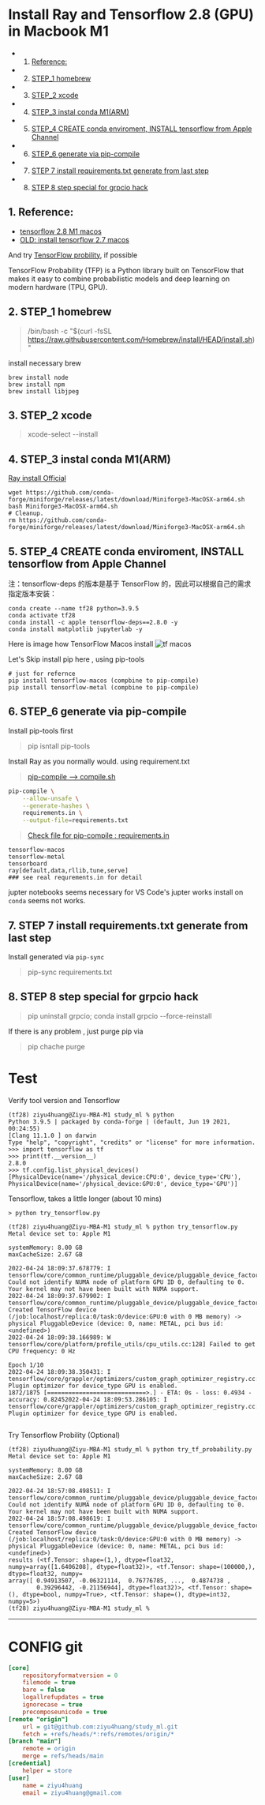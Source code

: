 # Install Ray and Tensorflow 2.8 (GPU) in Macbook M1

<!-- TOC -->
<!-- vscode-markdown-toc -->
* 1. [Reference:](#Reference:)
* 2. [STEP_1 homebrew](#STEP_1homebrew)
* 3. [STEP_2 xcode](#STEP_2xcode)
* 4. [STEP_3 instal conda M1(ARM)](#STEP_3instalcondaM1ARM)
* 5. [STEP_4 CREATE conda enviroment, INSTALL tensorflow from Apple Channel](#STEP_4CREATEcondaenviromentINSTALLtensorflowfromAppleChannel)
* 6. [STEP_6 generate via pip-compile](#STEP_6generateviapip-compile)
* 7. [STEP 7 install requirements.txt generate from last step](#STEP7installrequirements.txtgeneratefromlaststep)
* 8. [STEP 8 step special for grpcio hack](#STEP8stepspecialforgrpciohack)

<!-- vscode-markdown-toc-config
	numbering=true
	autoSave=true
	/vscode-markdown-toc-config -->
<!-- /vscode-markdown-toc -->
<!-- TOC -->



##  1. <a name='Reference:'></a>Reference: 
* [tensorflow 2.8 M1 macos](https://betterdatascience.com/install-tensorflow-2-7-on-macbook-pro-m1-pro/)
* [OLD: install tensorflow 2.7 macos](https://betterdatascience.com/install-tensorflow-2-7-on-macbook-pro-m1-pro/)

And try [TensorFlow probility](https://www.tensorflow.org/probability?hl=en), if possible

TensorFlow Probability (TFP) is a Python library built on TensorFlow that makes 
it easy to combine probabilistic models and deep learning on 
modern hardware (TPU, GPU). 

##  2. <a name='STEP_1homebrew'></a>STEP_1 homebrew

> /bin/bash -c "$(curl -fsSL https://raw.githubusercontent.com/Homebrew/install/HEAD/install.sh)"

install necessary brew
```
brew install node
brew install npm
brew install libjpeg
```


##  3. <a name='STEP_2xcode'></a>STEP_2 xcode

> xcode-select --install

##  4. <a name='STEP_3instalcondaM1ARM'></a>STEP_3 instal conda M1(ARM) 

[Ray install Official](https://docs.ray.io/en/latest/ray-overview/installation.html#m1-mac-apple-silicon-support)

```
wget https://github.com/conda-forge/miniforge/releases/latest/download/Miniforge3-MacOSX-arm64.sh
bash Miniforge3-MacOSX-arm64.sh
# Cleanup.
rm https://github.com/conda-forge/miniforge/releases/latest/download/Miniforge3-MacOSX-arm64.sh
```

##  5. <a name='STEP_4CREATEcondaenviromentINSTALLtensorflowfromAppleChannel'></a>STEP_4 CREATE conda enviroment, INSTALL tensorflow from Apple Channel 

注：tensorflow-deps 的版本是基于 TensorFlow 的，因此可以根据自己的需求指定版本安装：

```shell
conda create --name tf28 python=3.9.5
conda activate tf28
conda install -c apple tensorflow-deps==2.8.0 -y
conda install matplotlib jupyterlab -y

```

Here is image how TensorFlow Macos install
![tf macos](https://betterdatascience.com/content/images/size/w1000/2021/12/6-min.png)

Let's Skip install pip here , using pip-tools 
```shell
# just for refernce
pip install tensorflow-macos (compbine to pip-compile)
pip install tensorflow-metal (compbine to pip-compile)
```


##  6. <a name='STEP_6generateviapip-compile'></a>STEP_6 generate via pip-compile
Install pip-tools first
> pip isntall pip-tools

Install Ray as you normally would. using requirement.txt 
> [pip-compile --> compile.sh ](compile.sh)
```bash 
pip-compile \
    --allow-unsafe \
    --generate-hashes \
    requirements.in \
    --output-file=requirements.txt

```

> [Check file for pip-compile : requirements.in](requirements.in)
```in
tensorflow-macos
tensorflow-metal
tensorboard
ray[default,data,rllib,tune,serve]
### see real requrements.in for detail
```
jupter notebooks seems necessary for VS Code's jupter works 
install on `conda` seems not works.

##  7. <a name='STEP7installrequirements.txtgeneratefromlaststep'></a>STEP 7 install requirements.txt generate from last step

Install generated via `pip-sync`
> pip-sync requirements.txt

##  8. <a name='STEP8stepspecialforgrpciohack'></a>STEP 8 step special for grpcio hack
> pip uninstall grpcio; conda install grpcio  --force-reinstall

If there is any problem , just purge pip via 
> pip chache purge

# Test 

Verify tool version and Tensorflow

```shell
(tf28) ziyu4huang@Ziyu-MBA-M1 study_ml % python
Python 3.9.5 | packaged by conda-forge | (default, Jun 19 2021, 00:24:55) 
[Clang 11.1.0 ] on darwin
Type "help", "copyright", "credits" or "license" for more information.
>>> import tensorflow as tf
>>> print(tf.__version__)
2.8.0
>>> tf.config.list_physical_devices()
[PhysicalDevice(name='/physical_device:CPU:0', device_type='CPU'), PhysicalDevice(name='/physical_device:GPU:0', device_type='GPU')]

```

Tensorflow, takes a little longer (about 10 mins)

```
> python try_tensorflow.py

(tf28) ziyu4huang@Ziyu-MBA-M1 study_ml % python try_tensorflow.py 
Metal device set to: Apple M1

systemMemory: 8.00 GB
maxCacheSize: 2.67 GB

2022-04-24 18:09:37.678779: I tensorflow/core/common_runtime/pluggable_device/pluggable_device_factory.cc:305] Could not identify NUMA node of platform GPU ID 0, defaulting to 0. Your kernel may not have been built with NUMA support.
2022-04-24 18:09:37.679902: I tensorflow/core/common_runtime/pluggable_device/pluggable_device_factory.cc:271] Created TensorFlow device (/job:localhost/replica:0/task:0/device:GPU:0 with 0 MB memory) -> physical PluggableDevice (device: 0, name: METAL, pci bus id: <undefined>)
2022-04-24 18:09:38.166989: W tensorflow/core/platform/profile_utils/cpu_utils.cc:128] Failed to get CPU frequency: 0 Hz

Epoch 1/10
2022-04-24 18:09:38.350431: I tensorflow/core/grappler/optimizers/custom_graph_optimizer_registry.cc:113] Plugin optimizer for device_type GPU is enabled.
1872/1875 [============================>.] - ETA: 0s - loss: 0.4934 - accuracy: 0.82452022-04-24 18:09:53.286105: I tensorflow/core/grappler/optimizers/custom_graph_optimizer_registry.cc:113] Plugin optimizer for device_type GPU is enabled.


```

Try Tensorflow Probility (Optional)

```
(tf28) ziyu4huang@Ziyu-MBA-M1 study_ml % python try_tf_probability.py 
Metal device set to: Apple M1

systemMemory: 8.00 GB
maxCacheSize: 2.67 GB

2022-04-24 18:57:08.498511: I tensorflow/core/common_runtime/pluggable_device/pluggable_device_factory.cc:305] Could not identify NUMA node of platform GPU ID 0, defaulting to 0. Your kernel may not have been built with NUMA support.
2022-04-24 18:57:08.498619: I tensorflow/core/common_runtime/pluggable_device/pluggable_device_factory.cc:271] Created TensorFlow device (/job:localhost/replica:0/task:0/device:GPU:0 with 0 MB memory) -> physical PluggableDevice (device: 0, name: METAL, pci bus id: <undefined>)
results (<tf.Tensor: shape=(1,), dtype=float32, numpy=array([1.6406208], dtype=float32)>, <tf.Tensor: shape=(100000,), dtype=float32, numpy=
array([ 0.94913507, -0.06321114,  0.76776785, ...,  0.4874738 ,
        0.39296442, -0.21156944], dtype=float32)>, <tf.Tensor: shape=(), dtype=bool, numpy=True>, <tf.Tensor: shape=(), dtype=int32, numpy=5>)
(tf28) ziyu4huang@Ziyu-MBA-M1 study_ml % 

```


------

# CONFIG git 

```ini
[core]
	repositoryformatversion = 0
	filemode = true
	bare = false
	logallrefupdates = true
	ignorecase = true
	precomposeunicode = true
[remote "origin"]
	url = git@github.com:ziyu4huang/study_ml.git
	fetch = +refs/heads/*:refs/remotes/origin/*
[branch "main"]
	remote = origin
	merge = refs/heads/main
[credential]
	helper = store
[user]
	name = ziyu4huang
	email = ziyu4huang@gmail.com
```
